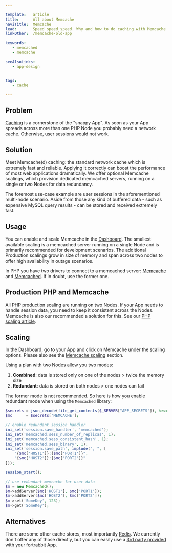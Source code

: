 ```yaml
---

template:   article
title:      All about Memcache
naviTitle:  Memcache
lead:       Speed speed speed. Why and how to do caching with Memcache on fortrabbit.
linkOther:  /memcache-old-app

keywords:
   - memcached
   - memcache

seeAlsoLinks:
   - app-design


tags:
   - cache

---
```



## Problem

[Caching](best-practices#toc-prepare-to-cache) is a cornerstone of the "snappy App". As soon as your App spreads across more than one PHP Node you probably need a network cache. Otherwise, user sessions would not work.

## Solution

Meet Memcache(d) caching: the standard network cache which is extremely fast and reliable. Applying it correctly can boost the performance of most web applications dramatically. We offer optional Memcache scalings, which provision dedicated memcached servers, running on a single or two Nodes for data redundancy.

The foremost use-case example are user sessions in the aforementioned multi-node scenario. Aside from those any kind of buffered data - such as expensive MySQL query results - can be stored and received extremely fast.


## Usage

You can enable and scale Memcache in the [Dashboard](dashboard). The smallest available scaling is a memcached server running on a single Node and is primarily recommended for development scenarios. The additional Production scalings grow in size of memory and span across two nodes to offer high availability in outage scenarios.

In PHP you have two drivers to connect to a memcached server: [Memcache](http://php.net/manual/en/book.memcache.php) and [Memcached](http://php.net/manual/en/book.memcached.php). If in doubt, use the former one.

## Production PHP and Memcache

All PHP production scaling are running on two Nodes. If your App needs to handle session data, you need to keep it consistent across the Nodes. Memcache is also our recommended a solution for this. See our [PHP scaling article](php-scaling#toc-memcache-is-probably-needed).


## Scaling

In the Dashboard, go to your App and click on Memcache under the scaling options. Please also see the [Memcache scaling](scaling#toc-memcache) section. 

Using a plan with two Nodes allow you two modes:

1. **Combined**: data is stored only on one of the nodes > twice the memory size
2. **Redundant**: data is stored on both nodes > one nodes can fail

The former mode is not recommended. So here is how you enable redundant mode when using the `Memcached` library:

```php
$secrets = json_decode(file_get_contents($_SERVER["APP_SECRETS"]), true);
$mc      = $secrets['MEMCACHE'];

// enable redundant session handler
ini_set('session.save_handler', 'memcached');
ini_set('memcached.sess_number_of_replicas', 1);
ini_set('memcached.sess_consistent_hash', 1);
ini_set('memcached.sess_binary', 1);
ini_set('session.save_path', implode(", ", [
	"{$mc['HOST1']}:{$mc['PORT1']}",
	"{$mc['HOST2']}:{$mc['PORT2']}"
]));

session_start();

// use redundant memcache for user data
$m = new Memcached();
$m->addServer($mc['HOST1'], $mc['PORT1']);
$m->addServer($mc['HOST2'], $mc['PORT2']);
$m->set('SomeKey', 123);
$m->get('SomeKey');
```


## Alternatives

There are some other cache stores, most importantly [Redis](http://redis.io/). We currently don't offer any of those directly, but you can easily use a [3rd party provided](external-services#toc-application-helpers) with your fortrabbit App.
